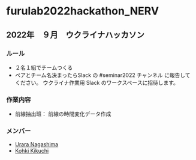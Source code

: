 # furulab2022hackathon_NERV
## 2022年　９月　ウクライナハッカソン

### ルール
* ２名１組でチームつくる
* ペアとチーム名決まったらSlack の #seminar2022 チャンネル に報告してください。 ウクライナ作業用 Slack のワークスペースに招待します。

### 作業内容
 * 前線抽出班： 前線の時間変化データ作成
 
### メンバー
* [Urara Nagashima](https://github.com/urara222000)  
* [Kohki Kikuchi](https://github.com/kk-kkch03)
